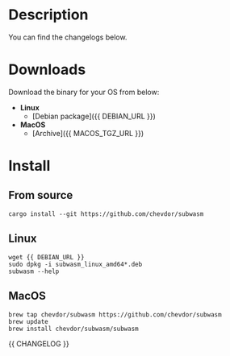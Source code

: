 # Description

You can find the changelogs below.

# Downloads

Download the binary for your OS from below:
- **Linux**
    - [Debian package]({{ DEBIAN_URL }})
- **MacOS**
    - [Archive]({{ MACOS_TGZ_URL }})
# Install

## From source

```
cargo install --git https://github.com/chevdor/subwasm
```

## Linux
```
wget {{ DEBIAN_URL }}
sudo dpkg -i subwasm_linux_amd64*.deb
subwasm --help
```

## MacOS

```
brew tap chevdor/subwasm https://github.com/chevdor/subwasm
brew update
brew install chevdor/subwasm/subwasm
```

{{ CHANGELOG }}
